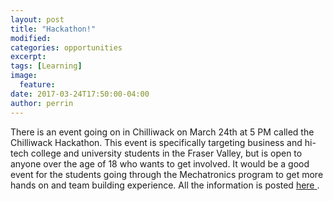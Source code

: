 ```yaml
---
layout: post
title: "Hackathon!"
modified:
categories: opportunities
excerpt:
tags: [Learning]
image: 
  feature: 
date: 2017-03-24T17:50:00-04:00
author: perrin
---
```



There is an event going on in Chilliwack on March 24th at 5 PM called the Chilliwack Hackathon. This event is specifically targeting business and hi-tech college and university students in the Fraser Valley, but is open to anyone over the age of 18 who wants to get involved. It would be a good event for the students going through the Mechatronics program to get more hands on and team building experience. All the information is posted <a href="http://chilliwack.tech/Hackathon">here </a>.
